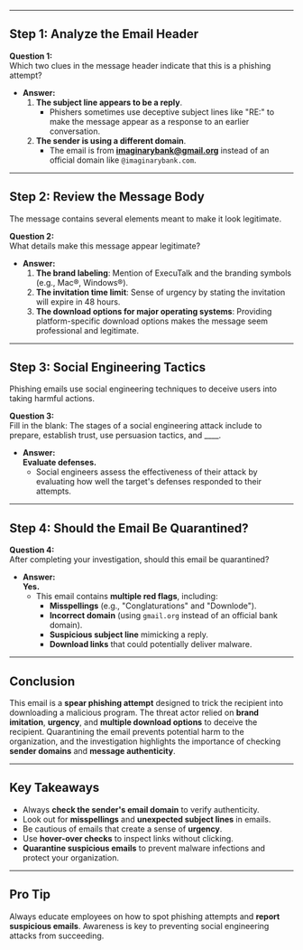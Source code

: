 
---

## **Step 1: Analyze the Email Header**

**Question 1:**  
Which two clues in the message header indicate that this is a phishing attempt?  

- **Answer:**  
  1. **The subject line appears to be a reply**.  
     - Phishers sometimes use deceptive subject lines like "RE:" to make the message appear as a response to an earlier conversation.
  2. **The sender is using a different domain**.  
     - The email is from **imaginarybank@gmail.org** instead of an official domain like `@imaginarybank.com`.

---

## **Step 2: Review the Message Body**

The message contains several elements meant to make it look legitimate.

**Question 2:**  
What details make this message appear legitimate?  

- **Answer:**  
  1. **The brand labeling**: Mention of ExecuTalk and the branding symbols (e.g., Mac®, Windows®).  
  2. **The invitation time limit**: Sense of urgency by stating the invitation will expire in 48 hours.  
  3. **The download options for major operating systems**: Providing platform-specific download options makes the message seem professional and legitimate.

---

## **Step 3: Social Engineering Tactics**

Phishing emails use social engineering techniques to deceive users into taking harmful actions.

**Question 3:**  
Fill in the blank: The stages of a social engineering attack include to prepare, establish trust, use persuasion tactics, and ____.

- **Answer:**  
  **Evaluate defenses.**  
  - Social engineers assess the effectiveness of their attack by evaluating how well the target's defenses responded to their attempts.

---

## **Step 4: Should the Email Be Quarantined?**

**Question 4:**  
After completing your investigation, should this email be quarantined?

- **Answer:**  
  **Yes.**  
  - This email contains **multiple red flags**, including:
    - **Misspellings** (e.g., "Conglaturations" and "Downlode").
    - **Incorrect domain** (using `gmail.org` instead of an official bank domain).
    - **Suspicious subject line** mimicking a reply.
    - **Download links** that could potentially deliver malware.

---

## **Conclusion**

This email is a **spear phishing attempt** designed to trick the recipient into downloading a malicious program. The threat actor relied on **brand imitation**, **urgency**, and **multiple download options** to deceive the recipient. Quarantining the email prevents potential harm to the organization, and the investigation highlights the importance of checking **sender domains** and **message authenticity**.

---

## **Key Takeaways**

- Always **check the sender's email domain** to verify authenticity.
- Look out for **misspellings** and **unexpected subject lines** in emails.
- Be cautious of emails that create a sense of **urgency**.
- Use **hover-over checks** to inspect links without clicking.
- **Quarantine suspicious emails** to prevent malware infections and protect your organization.

---

## **Pro Tip**

Always educate employees on how to spot phishing attempts and **report suspicious emails**. Awareness is key to preventing social engineering attacks from succeeding.
